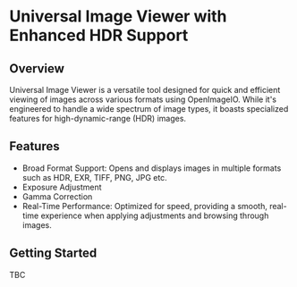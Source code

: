 # Universal Image Viewer with Enhanced HDR Support
## Overview
Universal Image Viewer is a versatile tool designed for quick and efficient viewing of images across various formats using OpenImageIO. While it's engineered to handle a wide spectrum of image types, it boasts specialized features for high-dynamic-range (HDR) images.

## Features
- Broad Format Support: Opens and displays images in multiple formats such as HDR, EXR, TIFF, PNG, JPG etc.
- Exposure Adjustment
- Gamma Correction
- Real-Time Performance: Optimized for speed, providing a smooth, real-time experience when applying adjustments and browsing through images.

## Getting Started
TBC